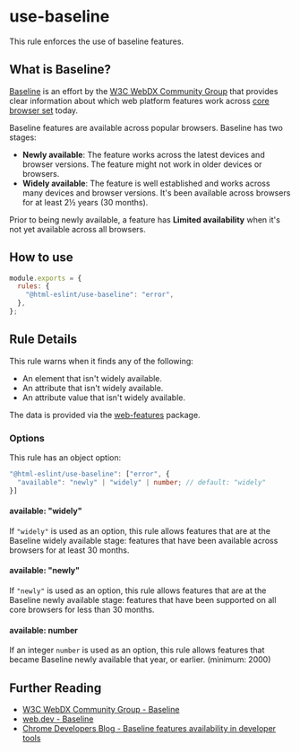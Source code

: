 # use-baseline

This rule enforces the use of baseline features.

## What is Baseline?

[Baseline](https://web-platform-dx.github.io/web-features/) is an effort by the [W3C WebDX Community Group](https://www.w3.org/community/webdx/) that provides clear information about which web platform features work across [core browser set](https://web-platform-dx.github.io/web-features/#how-do-features-become-part-of-baseline%3F) today.

Baseline features are available across popular browsers. Baseline has two stages:

- **Newly available**: The feature works across the latest devices and browser versions. The feature might not work in older devices or browsers.
- **Widely available**: The feature is well established and works across many devices and browser versions. It's been available across browsers for at least 2½ years (30 months).

Prior to being newly available, a feature has **Limited availability** when it's not yet available across all browsers.

## How to use

```js,.eslintrc.js
module.exports = {
  rules: {
    "@html-eslint/use-baseline": "error",
  },
};
```

## Rule Details

This rule warns when it finds any of the following:

- An element that isn't widely available.
- An attribute that isn't widely available.
- An attribute value that isn't widely available.

The data is provided via the [web-features](https://www.npmjs.com/package/web-features) package.

### Options

This rule has an object option:

```ts
"@html-eslint/use-baseline": ["error", {
  "available": "newly" | "widely" | number; // default: "widely"
}]
```

#### available: "widely"

If `"widely"` is used as an option, this rule allows features that are at the Baseline widely available stage: features that have been available across browsers for at least 30 months.

#### available: "newly"

If `"newly"` is used as an option, this rule allows features that are at the Baseline newly available stage: features that have been supported on all core browsers for less than 30 months.

#### available: number

If an integer `number` is used as an option, this rule allows features that became Baseline newly available that year, or earlier. (minimum: 2000)

## Further Reading

- [W3C WebDX Community Group - Baseline](https://web-platform-dx.github.io/web-features/)
- [web.dev - Baseline](https://web.dev/baseline)
- [Chrome Developers Blog - Baseline features availability in developer tools](https://developer.chrome.com/blog/web-at-io25#7_baseline_features_availability_is_now_in_your_familiar_tools_vs_code_eslint_and_more)
